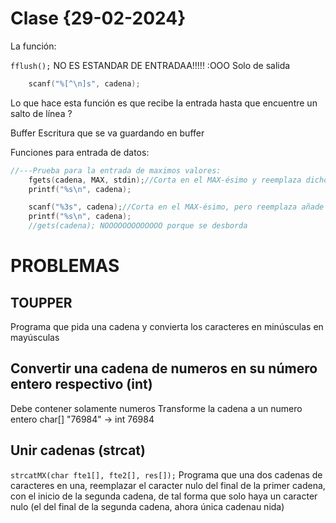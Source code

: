 # Clase {29-02-2024}
La función:

`fflush();`
NO ES ESTANDAR DE ENTRADAA!!!!! :OOO
Solo de salida


``` C
    scanf("%[^\n]s", cadena); 
```
Lo que hace esta función es que recibe la entrada hasta que encuentre un salto de línea ?


Buffer 
Escritura que se va guardando en buffer


Funciones para entrada de datos:
```C
//---Prueba para la entrada de maximos valores:
    fgets(cadena, MAX, stdin);//Corta en el MAX-ésimo y reemplaza dicho caracter por \0 si es que la cadena es mas grande
    printf("%s\n", cadena);

    scanf("%3s", cadena);//Corta en el MAX-ésimo, pero reemplaza añade el \0 uno después, por ende se estaría desbordando
    printf("%s\n", cadena);
    //gets(cadena); NOOOOOOOOOOOOO porque se desborda
```



# PROBLEMAS

## TOUPPER
Programa que pida una cadena y convierta los caracteres en minúsculas en mayúsculas

## Convertir una cadena de numeros en su número entero respectivo (int)
Debe contener solamente numeros
Transforme la cadena a un numero entero
char[] "76984" -> int 76984

## Unir cadenas (strcat)
`strcatMX(char fte1[], fte2[], res[]);`
Programa que una dos cadenas de caracteres en una, reemplazar el caracter nulo del final de la primer cadena, con el inicio de la segunda cadena, de tal forma que solo haya un caracter nulo (el del final de la segunda cadena, ahora única cadenau nida)

